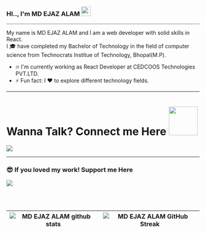 

### HI.., I'm MD EJAZ ALAM <img src="https://raw.githubusercontent.com/MartinHeinz/MartinHeinz/master/wave.gif" alt="waving gif" width="25" height="25" />
<hr style="height:1px;border-width:0;color:gray;background-color:gray">

 My name is MD EJAZ ALAM and I am a web developer with solid skills in React. <br>
 I 🎓 have  completed my Bachelor of Technology in the field of computer science from Technocrats Institue of Technology, Bhopal(M.P).

- 🔥 I'm currently working as React Developer at CEDCOOS Technologies PVT.LTD.
- ⚡ Fun fact: I ❤️ to explore different technology fields.


<hr>
<h1> Wanna Talk? Connect me Here <img src='https://raw.githubusercontent.com/ShahriarShafin/ShahriarShafin/main/Assets/handshake.gif' width="75"> </h1>
<a href="https://www.linkedin.com/in/heyanmolbaranwal/"><img src="https://img.shields.io/badge/LinkedIn-0077B5?style=for-the-badge&logo=linkedin&logoColor=white"/></a>

<hr>
<h3>😎 If you loved my work! Support me Here</h3>
<a href="https://www.buymeacoffee.com/heyanmol"><img src="https://img.shields.io/badge/Buy_Me_A_Coffee-FFDD00?style=for-the-badge&logo=buy-me-a-coffee&logoColor=black" /></a>

<br><br>

| ![MD EJAZ ALAM github stats](https://github-readme-stats.vercel.app/api?username=ejaz-cedcoss&show_icons=true&theme=tokyonight) | ![MD EJAZ ALAM GitHub Streak](https://github-readme-streak-stats.herokuapp.com/?user=ejaz-cedcoss&theme=tokyonight) |
| --- | --- |
<!--
 👋
 🌐 😀
Themes: gruvbox, radical, tokyonight
<img src = "https://media2.giphy.com/media/QssGEmpkyEOhBCb7e1/giphy.gif?cid=ecf05e47a0n3gi1bfqntqmob8g9aid1oyj2wr3ds3mg700bl&rid=giphy.gif" width = 32px>
![Jokes Card](https://readme-jokes.vercel.app/api?theme=tokyonight)
https://tenor.com/view/hi-gif-23520343
- 📫 Feel free to contact me on <em> anmolbaranwal119@gmail.com </em>
<hr noshade="noshade" align="center" style="border-color: #CFCFCF; border-style: dashed; color: #CFCFCF; height: 1px; margin-top: -5px; text-align: center;">
Here are some ideas to get you started:
- 🔭 🌱 👯 🤔 💬 📫 😄 ⚡ 
-->
